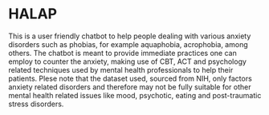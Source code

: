 # HALAP

This is a user friendly chatbot to help people dealing with various anxiety disorders such as phobias, for example aquaphobia, acrophobia, among others. 
The chatbot is meant to provide immediate practices one can employ to counter the anxiety, making use of CBT, ACT and psychology related techniques used by mental health professionals to help their patients. Plese note that the dataset used, sourced from NIH, only factors anxiety related disorders and therefore may not be fully suitable for other mental health related issues like mood, psychotic, eating and post-traumatic stress disorders.
